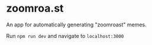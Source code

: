 # zoomroa.st
An app for automatically generating "zoomroast" memes.

Run `npm run dev` and navigate to `localhost:3000`
